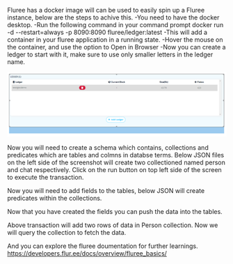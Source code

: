 
Fluree has a docker image will can be used to easily spin up a Fluree instance, below are the steps to achive this.
-You need to have the docker desktop.
-Run the following command in your command prompt 
	docker run -d --restart=always -p 8090:8090 fluree/ledger:latest
-This will add a container in your fluree application in a running state.
-Hover the mouse on the container, and use the option to Open in Browser
-Now you can create a ledger to start with it, make sure to use only smaller letters in the ledger name.

![Screenshot](../Fluree/imgs/createLedger.PNG)

Now you will need to create a schema which contains, collections and predicates which are tables and colmns in databse terms. 
Below JSON files on the left side of the screenshot will create two collectioned named person and chat respectively. Click on the run button on top left side of the screen to execute the transaction. 

 

Now you will need to add fields to the tables, below JSON will create predicates within the collections.
 

Now that you have created the fields you can push the data into the tables.
 

Above transaction will add two rows of data in Person collection.
Now we will query the collection to fetch the data. 
 

And you can explore the fluree doumentation for further learnings. 
https://developers.flur.ee/docs/overview/fluree_basics/
